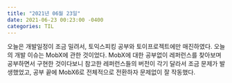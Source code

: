 ```yaml
---
title: "2021년 06월 23일"
date: 2021-06-23 00:23:00 -0400
categories: TIL
---
```


오늘은 개발일정이 조금 밀려서, 토익스피킹 공부와 토이프로젝트에만 매진하였다.
오늘의 개발 이슈는 MobX에 관한 것이었다. MobX에 대한 공부없이 레퍼런스를 찾아보며 공부하면서 구현한 것이다보니 참고한 레퍼런스들의 버전이 각기 달라서 조금 문제가 발생했었고, 
공부 끝에 MobX6로 전체적으로 전환하자 문제없이 잘 작동했다.

